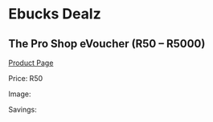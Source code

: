 
# Ebucks Dealz
## The Pro Shop eVoucher (R50 – R5000)
[Product Page](https://www.ebucks.com/web/shop/productSelected.do?prodId=285076610&catId=227677169)

Price: R50

Image: 

Savings: 


	